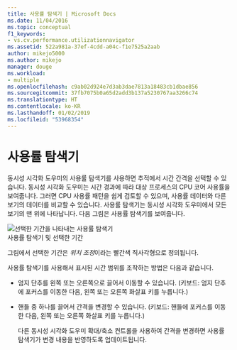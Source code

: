```yaml
---
title: 사용률 탐색기 | Microsoft Docs
ms.date: 11/04/2016
ms.topic: conceptual
f1_keywords:
- vs.cv.performance.utilizationnavigator
ms.assetid: 522a981a-37ef-4cdd-a04c-f1e7525a2aab
author: mikejo5000
ms.author: mikejo
manager: douge
ms.workload:
- multiple
ms.openlocfilehash: c9ab02d924e7d3ab3dae7813a18483cb1dbae856
ms.sourcegitcommit: 37fb7075b0a65d2add3b137a5230767aa3266c74
ms.translationtype: HT
ms.contentlocale: ko-KR
ms.lasthandoff: 01/02/2019
ms.locfileid: "53968354"
---
```

# <a name="utilization-navigator"></a>사용률 탐색기
동시성 시각화 도우미의 사용률 탐색기를 사용하면 추적에서 시간 간격을 선택할 수 있습니다. 동시성 시각화 도우미는 시간 경과에 따라 대상 프로세스의 CPU 코어 사용률을 보여줍니다. 그러면 CPU 사용률 패턴을 쉽게 검토할 수 있으며, 사용률 데이터와 다른 보기의 데이터를 비교할 수 있습니다. 사용률 탐색기는 동시성 시각화 도우미에서 모든 보기의 맨 위에 나타납니다. 다음 그림은 사용률 탐색기를 보여줍니다.  
  
 ![선택한 기간을 나타내는 사용률 탐색기](../profiling/media/cvutilizationnavigator.png "CVUtilizationNavigator")  
사용률 탐색기 및 선택한 기간  
  
 그림에서 선택한 기간은 *위치 조정*이라는 빨간색 직사각형으로 정의됩니다.  
  
 사용률 탐색기를 사용해서 표시된 시간 범위를 조작하는 방법은 다음과 같습니다.  
  
- 엄지 단추를 왼쪽 또는 오른쪽으로 끌어서 이동할 수 있습니다. (키보드: 엄지 단추에 포커스를 이동한 다음, 왼쪽 또는 오른쪽 화살표 키를 누릅니다.)  
  
- 핸들 중 하나를 끌어서 간격을 변경할 수 있습니다. (키보드: 핸들에 포커스를 이동한 다음, 왼쪽 또는 오른쪽 화살표 키를 누릅니다.)  
  
  다른 동시성 시각화 도우미 확대/축소 컨트롤을 사용하여 간격을 변경하면 사용률 탐색기가 변경 내용을 반영하도록 업데이트됩니다.
